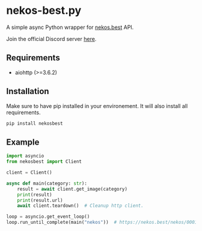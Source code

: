 # nekos-best.py

A simple async Python wrapper for [nekos.best](https://nekos.best) API.

Join the official Discord server [here](https://discord.gg/2NsE7akmM5).

## Requirements

- aiohttp (>=3.6.2)

## Installation

Make sure to have pip installed in your environement. It will also install all requirements.

```bash
pip install nekosbest
```

## Example

```py
import asyncio
from nekosbest import Client

client = Client()

async def main(category: str):
    result = await client.get_image(category)
    print(result)
    print(result.url)
    await client.teardown()  # Cleanup http client.

loop = asyncio.get_event_loop()
loop.run_until_complete(main("nekos"))  # https://nekos.best/nekos/0001.png
```
